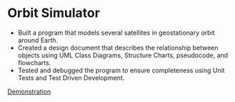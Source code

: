 # Orbit Simulator

- Built a program that models several satellites in geostationary orbit around Earth.
- Created a design document that describes the relationship between objects using UML Class Diagrams, Structure Charts,
pseudocode, and flowcharts.
- Tested and debugged the program to ensure completeness using Unit Tests and Test Driven Development.

[Demonstration]()
